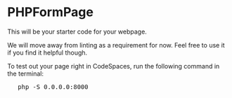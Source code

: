 # PHPFormPage

This will be your starter code for your webpage.

We will move away from linting as a requirement for now.  Feel free to use it if you find it helpful though.

<p>To test out your page right in CodeSpaces, run the following command in the terminal:</p>

<ol><pre>php -S 0.0.0.0:8000</ol></pre>
